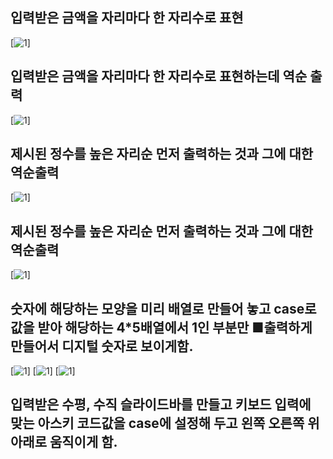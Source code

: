 ## 입력받은 금액을 자리마다 한 자리수로 표현
[![1](./img/1.PNG)]

## 입력받은 금액을 자리마다 한 자리수로 표현하는데 역순 출력
[![1](./img/5_4_2.PNG)]

## 제시된 정수를 높은 자리순 먼저 출력하는 것과 그에 대한 역순출력
[![1](./img/5_4_3.PNG)]

## 제시된 정수를 높은 자리순 먼저 출력하는 것과 그에 대한 역순출력
[![1](./img/5_4_4.png)]

## 숫자에 해당하는 모양을 미리 배열로 만들어 놓고 case로 값을 받아 해당하는 4*5배열에서 1인 부분만 ■출력하게 만들어서 디지털 숫자로 보이게함.
[![1](./img/6_1_1_1.jpg)] [![1](./img/6_1_1_2.jpg)] [![1](./img/6_1_1_3.jpg)]

## 입력받은 수평, 수직 슬라이드바를 만들고 키보드 입력에 맞는 아스키 코드값을 case에 설정해 두고 왼쪽 오른쪽 위 아래로 움직이게 함.
